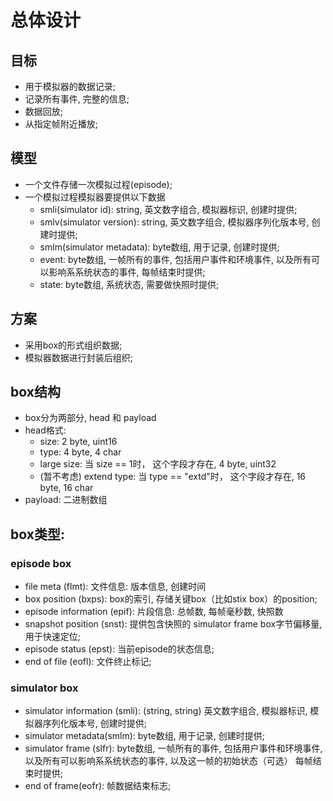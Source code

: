 # 总体设计

## 目标
* 用于模拟器的数据记录;  
* 记录所有事件, 完整的信息; 
* 数据回放;    
* 从指定帧附近播放;  


## 模型
* 一个文件存储一次模拟过程(episode); 
* 一个模拟过程模拟器要提供以下数据
  * smli(simulator id): string, 英文数字组合, 模拟器标识, 创建时提供;
  * smlv(simulator version): string, 英文数字组合, 模拟器序列化版本号, 创建时提供;
  * smlm(simulator metadata): byte数组, 用于记录, 创建时提供;
  * event: byte数组, 一帧所有的事件, 包括用户事件和环境事件, 以及所有可以影响系系统状态的事件, 每帧结束时提供;
  * state: byte数组, 系统状态, 需要做快照时提供;

## 方案
* 采用box的形式组织数据;
* 模拟器数据进行封装后组织;

## box结构
* box分为两部分, head 和 payload
* head格式: 
  * size: 2 byte, uint16
  * type: 4 byte, 4 char
  * large size: 当 size == 1时， 这个字段才存在, 4 byte, uint32
  * (暂不考虑) extend type: 当 type == "extd"时， 这个字段才存在, 16 byte, 16 char 
* payload: 二进制数组

  
  

## box类型: 

### episode box  
* file meta (flmt): 文件信息: 版本信息, 创建时间
* box position (bxps): box的索引, 存储关键box（比如stix box）的position;
* episode information (epif): 片段信息: 总帧数, 每帧毫秒数, 快照数
* snapshot position (snst): 提供包含快照的 simulator frame box字节偏移量, 用于快速定位;
* episode status (epst): 当前episode的状态信息;
* end of file (eofl): 文件终止标记;

### simulator box  
* simulator information (smli): (string, string) 英文数字组合, 模拟器标识, 模拟器序列化版本号, 创建时提供;
* simulator metadata(smlm): byte数组, 用于记录, 创建时提供;
* simulator frame (slfr): byte数组, 一帧所有的事件, 包括用户事件和环境事件, 以及所有可以影响系系统状态的事件, 以及这一帧的初始状态（可选） 每帧结束时提供;
* end of frame(eofr): 帧数据结束标志;





